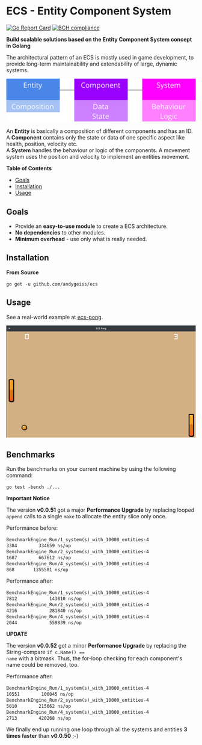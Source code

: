 # ECS - Entity Component System

[![Go Report Card](https://goreportcard.com/badge/github.com/andygeiss/ecs)](https://goreportcard.com/report/github.com/andygeiss/ecs)
[![BCH compliance](https://bettercodehub.com/edge/badge/andygeiss/ecs?branch=master)](https://bettercodehub.com/)

**Build scalable solutions based on the Entity Component System concept in Golang**

The architectural pattern of an ECS is mostly used in game development,
to provide long-term maintainability and extendability of large, dynamic systems.

[![Overview](ecs.svg)](ecs.svg)

An **Entity** is basically a composition of different components and has an ID.  
A **Component** contains only the state or data of one specific aspect like health, position, velocity etc.  
A **System** handles the behaviour or logic of the components. A movement system uses the position and velocity to implement an entities movement. 

**Table of Contents**

- [Goals](README.md#goals)
- [Installation](README.md#installation)
- [Usage](README.md#usage)

## Goals

- Provide an **easy-to-use module** to create a ECS architecture.
- **No dependencies** to other modules.
- **Minimum overhead** - use only what is really needed.

## Installation

**From Source**

    go get -u github.com/andygeiss/ecs

## Usage

See a real-world example at [ecs-pong](https://github.com/andygeiss/ecs-pong).

![ecs-pong](https://github.com/andygeiss/ecs-pong/blob/master/assets/pong.png)

## Benchmarks

Run the benchmarks on your current machine by using the following command:

    go test -bench ./...

**Important Notice**

The version **v0.0.51** got a major **Performance Upgrade** by replacing looped <code>append</code> calls to a single <code>make</code> to allocate the entity slice only once.

Performance before:
    
    BenchmarkEngine_Run/1_system(s)_with_10000_entities-4       	    3384	    334659 ns/op
    BenchmarkEngine_Run/2_system(s)_with_10000_entities-4       	    1687	    667612 ns/op
    BenchmarkEngine_Run/4_system(s)_with_10000_entities-4       	     868	   1355581 ns/op   
    
Performance after:

    BenchmarkEngine_Run/1_system(s)_with_10000_entities-4               7812            143810 ns/op
    BenchmarkEngine_Run/2_system(s)_with_10000_entities-4               4216            281840 ns/op
    BenchmarkEngine_Run/4_system(s)_with_10000_entities-4               2044            559839 ns/op

**UPDATE**

The version **v0.0.52** got a minor **Performance Upgrade** by replacing the String-compare <code>if c.Name() == name</code> with a bitmask.
Thus, the for-loop checking for each component's name could be removed, too.

Performance after:

    BenchmarkEngine_Run/1_system(s)_with_10000_entities-4          	   10551	    106045 ns/op
    BenchmarkEngine_Run/2_system(s)_with_10000_entities-4          	    5010	    215662 ns/op
    BenchmarkEngine_Run/4_system(s)_with_10000_entities-4          	    2713	    420268 ns/op

We finally end up running one loop through all the systems and entities **3 times faster** than **v0.0.50** ;-)
